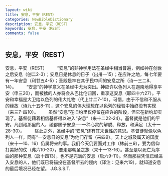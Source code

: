 ```yaml
---
layout: wiki
title: 安息，平安（REST）
categories: NewBibleDictionary
description: 安息，平安（REST）
keywords: 安息，平安（REST）
comments: false
---
```


## 安息，平安（REST）



安息，平安（REST）
　　“安息”的非神学用法在圣经中相当普遍，例如神在创世之后安息（创二2-3）；安息日是休息的日子（出卅一15）；在应许之地，每七年要有一年安息（利廿五4-5）；圣殿是神在其子民中间的安息之所（诗一三二8、14）。
　　“安息”的神学意义在圣经中尤为突出。神应许以色列人在迦南地得享平安（申三20），而被掳的人亦将会从巴比伦归回，重享这安息（耶四十六27）。平安和幸福是大卫给以色列的伟大礼物（代上廿二7-10）。可惜，由于不信和不服从的缘故（诗九十五8-11），这个安息的伟大理想在以色列的经验中始终没有实现（来三7-四10）。
　　虽然“安息”在旧约里仅停留在应许的阶段，但它在新约却实现了。基督徒藉着相信基督得以进入“安息”（来十二22-24）。基督就是他们的平安。凡到祂那里的人，祂都赐予安息──一种心灵的解脱、释放，和满足（太十一28-30）。
　　除此之外，圣经中的“安息”还有其末世性的意思。基督徒就像以色列人一样，同有“一安息日的安息”为他们存留（来四9）。天上之城及属天的国度（来十一10、16）仍属将来的事。我们今天仍要面对工作（林前三9），要为信仰打美好的仗（弗六10-20），要走那朝圣之旅（来十一13-16）。甚至是以死亡为序曲的那种安息（启十四13），也不是完满的安息（启六9-11）。然而那些凭信已经进入安息的人，他们既已将锚投在基督所去的幔内〔译注：见来六19〕，就知道安息的最后境况已经在望。
J.G.S.S.T.




